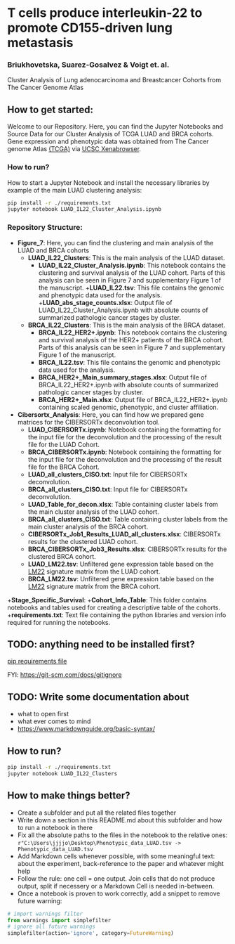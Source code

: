 # T cells produce interleukin-22 to promote CD155-driven lung metastasis 
### Briukhovetska, Suarez-Gosalvez & Voigt et. al.
Cluster Analysis of Lung adenocarcinoma and Breastcancer Cohorts from The Cancer Genome Atlas


## How to get started:
Welcome to our Repository. Here, you can find the Jupyter Notebooks and Source Data for our Cluster Analysis of TCGA LUAD and BRCA cohorts. Gene expression and phenotypic data was obtained from The Cancer genome Atlas [(TCGA)](https://www.cancer.gov/about-nci/organization/ccg/research/structural-genomics/tcga) via [UCSC Xenabrowser](https://xenabrowser.net/).

### How to run?

How to start a Jupyter Notebook and install the necessary libraries by example of the main LUAD clustering analysis:
```bash
pip install -r ./requirements.txt
jupyter notebook LUAD_IL22_Cluster_Analysis.ipynb
```
### Repository Structure:

+ **Figure_7**: Here, you can find the clustering and main analysis of the LUAD and BRCA cohorts
    + **LUAD_IL22_Clusters**: This is the main analysis of the LUAD dataset.
        + **LUAD_IL22_Cluster_Analysis.ipynb**: This notebook contains the clustering and survival analysis of the LUAD cohort. Parts of this analysis can be seen in Figure 7 and supplementary Figure 1 of the manuscript.
        +**LUAD_IL22.tsv**: This file contains the genomic and phenotypic data used for the analysis.
        +**LUAD_abs_stage_counts.xlsx**: Output file of LUAD_IL22_Cluster_Analysis.ipynb with absolute counts of summarized pathologic cancer stages by cluster.
    + **BRCA_IL22_Clusters**: This is the main analysis of the BRCA dataset.
        + **BRCA_IL22_HER2+.ipynb**: This notebook contains the clustering and survival analysis of the HER2+ patients of the BRCA cohort. Parts of this analysis can be seen in Figure 7 and supplementary Figure 1 of the manuscript.
        + **BRCA_IL22.tsv**: This file contains the genomic and phenotypic data used for the analysis.
        + **BRCA_HER2+_Main_summary_stages.xlsx**: Output file of BRCA_IL22_HER2+.ipynb with absolute counts of summarized pathologic cancer stages by cluster.
        + **BRCA_HER2+_Main.xlsx**: Output file of BRCA_IL22_HER2+.ipynb containing scaled genomic, phenotypic, and cluster affiliation. 
+ **Cibersortx_Analysis**: Here, you can find how we prepared gene matrices for the CIBERSORTx deconvolution tool.
    + **LUAD_CIBERSORTx.ipynb**: Notebook containing the formatting for the input file for the deconvolution and the processing of the result file for the LUAD Cohort.
    + **BRCA_CIBERSORTx.ipynb**: Notebook containing the formatting for the input file for the deconvolution and the processing of the result file for the BRCA Cohort.
    + **LUAD_all_clusters_CISO.txt**: Input file for CIBERSORTx deconvolution.
    + **BRCA_all_clusters_CISO.txt**: Input file for CIBERSORTx deconvolution.
    + **LUAD_Table_for_decon.xlsx**: Table containing cluster labels from the main cluster analysis of the LUAD cohort.
    + **BRCA_all_clusters_CISO.txt**: Table containing cluster labels from the main cluster analysis of the BRCA cohort.
    + **CIBERSORTx_Job1_Results_LUAD_all_clusters.xlsx**: CIBERSORTx results for the clustered LUAD cohort.
    + **BRCA_CIBERSORTx_Job3_Results.xlsx**: CIBERSORTx results for the clustered BRCA cohort.
    + **LUAD_LM22.tsv**: Unfiltered gene expression table based on the [LM22](https://www.ncbi.nlm.nih.gov/pmc/articles/PMC5895181/) signature matrix from the LUAD cohort.
    + **BRCA_LM22.tsv**: Unfiltered gene expression table based on the [LM22](https://www.ncbi.nlm.nih.gov/pmc/articles/PMC5895181/) signature matrix from the BRCA cohort.
    
    
+**Stage_Specific_Survival**:
+**Cohort_Info_Table**: This folder contains notebooks and tables used for creating a descriptive table of the cohorts.
+**requirements.txt**: Text file containing the python libraries and version info required for running the notebooks.

 
     
    




## TODO: anything need to be installed first?

[pip requirements file](https://pip.pypa.io/en/stable/user_guide/)

FYI: https://git-scm.com/docs/gitignore

## TODO: Write some documentation about
 - what to open first
 - what ever comes to mind
 - https://www.markdownguide.org/basic-syntax/


## How to run?

```bash
pip install -r ./requirements.txt
jupyter notebook LUAD_IL22_Clusters
```


## How to make things better?
 - Create a subfolder and put all the related files together
 - Write down a section in this README.md about this subfolder and how to run a notebook in there
 - Fix all the absolute paths to the files in the notebook to the relative ones: `r"C:\Users\jjjjo\Desktop\Phenotypic_data_LUAD.tsv -> Phenotypic_data_LUAD.tsv`
 - Add Markdown cells whenever possible, with some meaningful text: about the experiment, back-reference to the paper and whatever might help
 - Follow the rule: one cell = one output. Join cells that do not produce output, split if necessery or a Markdown Cell is needed in-between.
 - Once a notebook is proven to work correctly, add a snippet to remove future warning:
 ```python
# import warnings filter
from warnings import simplefilter
# ignore all future warnings
simplefilter(action='ignore', category=FutureWarning)
 ```

